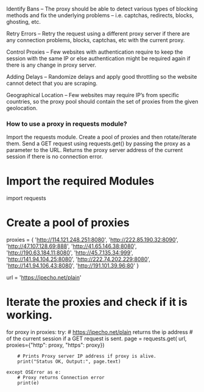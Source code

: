 Identify Bans – The proxy should be able to detect various types of blocking methods and fix the underlying problems 
                – i.e. captchas, redirects, blocks, ghosting, etc.

Retry Errors – Retry the request using a different proxy server if there are any connection problems, blocks, captchas, 
                etc with the current proxy.

Control Proxies – Few websites with authentication require to keep the session with the same IP or else authentication 
                    might be required again if there is any change in proxy server.

Adding Delays – Randomize delays and apply good throttling so the website cannot detect that you are scraping.

Geographical Location – Few websites may require IP’s from specific countries, so the proxy pool should contain 
                        the set of proxies from the given geolocation.

### How to use a proxy in requests module?
Import the requests module.
Create a pool of proxies and then rotate/iterate them.
Send a GET request using requests.get() by passing the proxy as a parameter to the URL.
Returns the proxy server address of the current session if there is no connection error.

# Import the required Modules
import requests

# Create a pool of proxies
proxies = {
    'http://114.121.248.251:8080',
    'http://222.85.190.32:8090',
    'http://47.107.128.69:888',
    'http://41.65.146.38:8080',
    'http://190.63.184.11:8080',
    'http://45.7.135.34:999',
    'http://141.94.104.25:8080',
    'http://222.74.202.229:8080',
    'http://141.94.106.43:8080',
    'http://191.101.39.96:80'
}

url = 'https://ipecho.net/plain'

# Iterate the proxies and check if it is working.
for proxy in proxies:
    try:
        # https://ipecho.net/plain returns the ip address
        # of the current session if a GET request is sent.
        page = requests.get(
          url, proxies={"http": proxy, "https": proxy})

        # Prints Proxy server IP address if proxy is alive.
        print("Status OK, Output:", page.text)

    except OSError as e:
        # Proxy returns Connection error
        print(e)